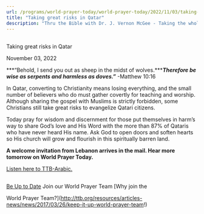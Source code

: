 ```yaml
---
url: /programs/world-prayer-today/world-prayer-today/2022/11/03/taking-great-risks-in-qatar
title: "Taking great risks in Qatar"
description: "Thru the Bible with Dr. J. Vernon McGee - Taking the whole Word to the whole world"
---
```







## 
 Taking great risks in Qatar


November 03, 2022




***“Behold, I send you out as sheep in the midst of wolves.******Therefore be wise as serpents and harmless as doves.”*** -Matthew 10:16

In Qatar, converting to Christianity means losing everything, and the small number of believers who do must gather covertly for teaching and worship. Although sharing the gospel with Muslims is strictly forbidden, some Christians still take great risks to evangelize Qatari citizens.  


Today pray for wisdom and discernment for those put themselves in harm’s way to share God’s love and His Word with the more than 87% of Qataris who have never heard His name. Ask God to open doors and soften hearts so His church will grow and flourish in this spiritually barren land.

**A welcome invitation from Lebanon arrives in the mail. Hear more tomorrow on World Prayer Today.**

[Listen here to TTB-Arabic.](https://ttb.twr.org/home/day,0421/language,ARB)







## 




[Be Up to Date](http://feeds.feedburner.com/WorldPrayerToday "World Prayer Today RSS Feed")
Join our World Prayer Team
[Why join the  

World Prayer Team?](http://ttb.org/resources/articles-news/news/2017/03/26/keep-it-up-world-prayer-team!)




